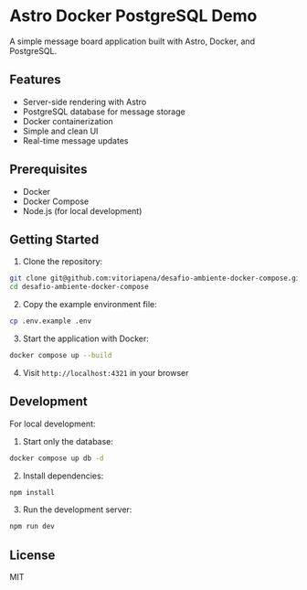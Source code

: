 # Astro Docker PostgreSQL Demo

A simple message board application built with Astro, Docker, and PostgreSQL.

## Features

- Server-side rendering with Astro
- PostgreSQL database for message storage
- Docker containerization
- Simple and clean UI
- Real-time message updates

## Prerequisites

- Docker
- Docker Compose
- Node.js (for local development)

## Getting Started

1. Clone the repository:
```bash
git clone git@github.com:vitoriapena/desafio-ambiente-docker-compose.git
cd desafio-ambiente-docker-compose
```

2. Copy the example environment file:
```bash
cp .env.example .env
```

3. Start the application with Docker:
```bash
docker compose up --build
```

4. Visit `http://localhost:4321` in your browser

## Development

For local development:

1. Start only the database:
```bash
docker compose up db -d
```

2. Install dependencies:
```bash
npm install
```

3. Run the development server:
```bash
npm run dev
```

## License

MIT 
